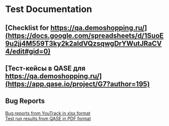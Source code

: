 # Test Documentation
## [Checklist for https://qa.demoshopping.ru/](https://docs.google.com/spreadsheets/d/1SuoE9u2jj4M559T3ky2k2aIdVQzsqwgDrYWutJRaCV4/edit#gid=0)
## [Тест-кейсы в QASE для https://qa.demoshopping.ru/](https://app.qase.io/project/G7?author=195)
## Bug Reports
[Bug reports from YouTrack in xlsx format](https://github.com/darimatveeva/docs/blob/main/%D0%9E%D1%82%D1%87%D0%B5%D1%82%D1%8B%20%D0%BE%20%D0%B4%D0%B5%D1%84%D0%B5%D0%BA%D1%82%D0%B0%D1%85.xlsx) <br>
[Test run results from QASE in PDF format](https://github.com/darimatveeva/docs/blob/main/%D0%A2%D0%B5%D1%81%D1%82%D0%BE%D0%B2%D1%8B%D0%B5%20%D0%BF%D1%80%D0%BE%D0%B3%D0%BE%D0%BD%D1%8B%20qase.pdf)
